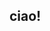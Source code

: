 ## ciao!

<!--
**kosmizt/kosmizt** is a ✨ _special_ ✨ repository because its `README.md` (this file) appears on your GitHub profile.

Here are some ideas to get you started:

- 🔭 I’m currently working on ...
- 🌱 I’m currently learning ...
- 👯 I’m looking to collaborate on ...
- 🤔 I’m looking for help with ...
- 💬 Ask me about ...
- 📫 How to reach me: ...
- 😄 Pronouns: ...
- ⚡ Fun fact: ...

![kosmizt's Stats](https://github-readme-stats.vercel.app/api?username=kosmizt&theme=dracula&show_icons=true&hide_border=false&count_private=true)
![kosmizt's Top Languages](https://github-readme-stats.vercel.app/api/top-langs/?username=kosmizt&theme=dracula&show_icons=true&hide_border=false&layout=compact)

-->
